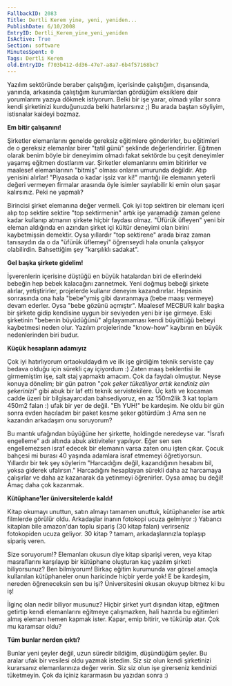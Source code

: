 ```yaml
---
FallbackID: 2083
Title: Dertli Kerem yine, yeni, yeniden...
PublishDate: 6/10/2008
EntryID: Dertli_Kerem_yine_yeni_yeniden
IsActive: True
Section: software
MinutesSpent: 0
Tags: Dertli Kerem
old.EntryID: f703b412-dd36-47e7-a8a7-6b4f57168bc7
---
```

Yazılım sektöründe beraber çalıştığım, içerisinde çalıştığım,
dışarısında, yanında, arkasında çalıştığım kurumlardan gördüğüm
eksiklere dair yorumlarımı yazıya dökmek istiyorum. Belki bir işe yarar,
olmadı yıllar sonra kendi şirketinizi kurduğunuzda belki hatırlarsınız
;) Bu arada baştan söyliyim, istisnalar kaideyi bozmaz.

**Em bitir çalışanını!**

Şirketler elemanlarını genelde gereksiz eğitimlere gönderirler, bu
eğitimleri de o gereksiz elemanlar birer "tatil günü" şeklinde
değerlendirirler. Eğitmen olarak benim böyle bir deneyimim olmadı fakat
sektörde bu çeşit deneyimler yaşamış eğitmen dostlarım var. Şirketler
elemanlarını emim bitirirler ve maalesef elemanlarının "bitmiş" olması
onların umurunda değildir. Atıp yenisini alırlar! "Piyasada o kadar
işsiz var ki!" mantığı ile elemanın yeterli değeri vermeyen firmalar
arasında öyle isimler sayılabilir ki emin olun şaşar kalırsınız. Peki ne
yapmalı?

Birincisi şirket elemanına değer vermeli. Çok iyi top sektiren bir
elemanı içeri alıp top sektire sektire "top sektirmenin" artık işe
yaramadığı zaman gelene kadar kullanıp atmanın şirkete hiçbir faydası
olmaz. "Üfürük üfleyen" yeni bir eleman aldığında en azından şirket içi
kültür deneyimi olan birini kaybetmişsin demektir. Oysa yıllardır "top
sektirene" arada biraz zaman tanısaydın da o da "üfürük üflemeyi"
öğrenseydi hala onunla çalışıyor olabilirdin. Bahsettiğim şey
"karşılıklı sadakat".

**Gel başka şirkete gidelim!**

İşverenlerin içerisine düştüğü en büyük hatalardan biri de ellerindeki
bebeğin hep bebek kalacağını zannetmek. Yeni doğmuş bebeği şirkete
alırlar, yetiştirirler, projelerde kullanır deneyim kazandırırlar.
Hepsinin sonrasında ona hala "bebe"ymiş gibi davranmaya (bebe maaşı
vermeye) devam ederler. Oysa "bebe gözünü açmıştır". Maalesef MECBUR
kalır başka bir şirkete gidip kendisine uygun bir seviyeden yeni bir işe
girmeye. Eski şirketinin "bebenin büyüdüğünü" algılayamaması kendi
büyüttüğü bebeyi kaybetmesi neden olur. Yazılım projelerinde "know-how"
kaybının en büyük nedenlerinden biri budur.

**Küçük hesapların adamıyız**

Çok iyi hatırlıyorum ortaokuldaydım ve ilk işe girdiğim teknik serviste
çay bedava olduğu için sürekli çay içiyordum :) Zaten maaş beklentisi
ile girmemiştim işe, salt staj yapmaktı amacım. Çok da faydalı olmuştur.
Neyse konuya dönelim; bir gün patron "*çok şeker tüketiliyor artık
kendiniz alın şekerinizi*" gibi abuk bir laf etti teknik servistekilere.
Üç katlı ve kocaman cadde üzeri bir bilgisayarcıdan bahsediyoruz, en az
150m2lik 3 kat toplam 450m2 falan :) ufak bir yer de değil. "Eh YUH!" be
kardeşim. Ne oldu bir gün sonra evden hacıladım bir paket kesme şeker
götürdüm :) Ama sen ne kazandın arkadaşım onu soruyorum?

Bu mantık ufağından büyüğüne her şirkette, holdingde neredeyse var.
"İsrafı engelleme" adı altında abuk aktiviteler yapılıyor. Eğer sen sen
engellemezsen israf edecek bir elemanın varsa zaten onu işten çıkar.
Çocuk bahçesi mi burası 40 yaşında adamlara israf etmemeyi öğretiyorsun.
Yıllardır bir tek şey söylerim "Harcadığını değil, kazandığının hesabını
bil, yoksa giderek ufalırsın." Harcadığını hesaplayan sürekli daha az
harcamaya çalışırlar ve daha az kazanarak da yetinmeyi öğrenirler. Oysa
amaç bu değil! Amaç daha çok kazanmak.

**Kütüphane'ler üniversitelerde kaldı!**

Kitap okumayı unuttun, satın almayı tamamen unuttuk, kütüphaneler ise
artık filmlerde görülür oldu. Arkadaşlar inanın fotokopi ucuza gelmiyor
:) Yabancı kitapları bile amazon'dan toplu sipariş (30 kitap falan)
verirseniz fotokopiden ucuza geliyor. 30 kitap ? tamam, arkadaşlarınızla
toplaşıp sipariş veren.

Size soruyorum!? Elemanları okusun diye kitap siparişi veren, veya kitap
masraflarını karşılayıp bir kütüphane oluşturan kaç yazılım şirketi
biliyorsunuz? Ben bilmiyorum! Birkaç eğitim kurumunda var görsel amaçla
kullanılan kütüphaneler onun haricinde hiçbir yerde yok! E be kardeşim,
nereden öğreneceksin sen bu işi? Üniversitesini okusan okuyup bitmez ki
bu iş!

İlginç olan nedir biliyor musunuz? Hiçbir şirket yurt dışından kitap,
eğitmen getirtip kendi elemanlarını eğitmeye çalışmazken, hali hazırda
bu eğitimleri almış elemanı hemen kapmak ister. Kapar, emip bitirir, ve
tükürüp atar. Çok mu karamsar oldu?

**Tüm bunlar nerden çıktı?**

Bunlar yeni şeyler değil, uzun süredir bildiğim, düşündüğüm şeyler. Bu
aralar ufak bir vesilesi oldu yazmak istedim. Siz siz olun kendi
şirketinizi kurarsanız elemanlarınıza değer verin. Siz siz olun işe
girerseniz kendinizi tüketmeyin. Çok da içiniz kararmasın bu yazıdan
sonra :)


